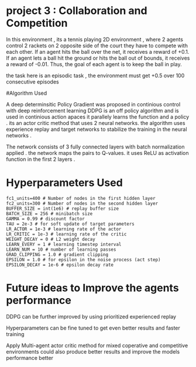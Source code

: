 # project 3 : Collaboration and Competition 

In this environment , its a tennis playing 2D environment , where 2 agents control 2 rackets on 2 opposite side of the court they have to compete with each other. If an agent hits the ball over the net, it receives a reward of +0.1.  If an agent lets a ball hit the ground or hits the ball out of bounds, it receives a reward of -0.01.  Thus, the goal of each agent is to keep the ball in play.

the task here is an episodic task , the environment must get +0.5 over 100 consecutive episodes 

#Algorithm Used 

A deep determinsitic Policy Gradient was proposed in continious control with deep reinforcement learning DDPG is an off policy algorithm and is used in continious action apaces
it parallely learns the function and a policy . its an actor critic method that uses 2 neural networks. the algorithm uses experience replay and target networks to stabilize the training in the neural networks . 

The network consists of 3 fully connected layers with batch normalization applied . the network maps the pairs to Q-values. it uses ReLU as activation function in the first 2 layers .


# Hyperparameters Used 

	
    fc1_units=400 # Number of nodes in the first hidden layer
    fc2_units=300 # Number of nodes in the second hidden layer
    BUFFER_SIZE = int(1e6) # replay buffer size
    BATCH_SIZE = 256 # minibatch size
    GAMMA = 0.99 # discount factor
    TAU = 2e-3 # for soft update of target parameters
    LR_ACTOR = 1e-3 # learning rate of the actor
    LR_CRITIC = 1e-3 # learning rate of the critic
    WEIGHT_DECAY = 0 # L2 weight decay
    LEARN_EVERY = 1 # learning timestep interval
    LEARN_NUM = 10 # number of learning passes
    GRAD_CLIPPING = 1.0 # gradient clipping
    EPSILON = 1.0 # for epsilon in the noise process (act step)
    EPSILON_DECAY = 1e-6 # epsilon decay rate

# Future ideas to Improve the agents performance 

DDPG can be further improved by using prioritized experienced replay

Hyperparameters can be fine tuned to get even better results and faster training

Apply Multi-agent actor critic method for mixed coperative and competitive environments could also produce better results and improve the models performance better

